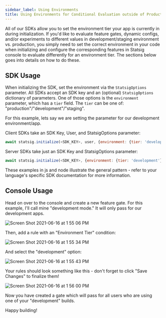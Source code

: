 ```yaml
---
sidebar_label: Using Environments
title: Using Environments for Conditional Evaluation outside of Production
---
```


All of our SDKs allow you to set the environment tier your app is currently in during initialization. If you'd like to evaluate feature gates, dynamic configs, and/or experiments to different values in development/staging environment vs. production, you simply need to set the correct environment in your code when initializing and configure the corresponding features in Statsig console to evaluate differently for an environment tier. The sections below goes into details on how to do these.

## SDK Usage

When initializing the SDK, set the environment via the `StatsigOptions` parameter.  All SDKs accept an SDK key and an (optional) `StatsigOptions` dictionary of parameters.
One of those options is the `environment` parameter, which has a `tier` field. The `tier` can be one of: "production"/"development"/"staging".

For this example, lets say we are setting the parameter for our development environment/app.

Client SDKs take an SDK Key, User, and StatsigOptions parameter:

```js
await statsig.initialize(<SDK_KEY>, user, {environment: {tier: 'development'}})
```

Server SDKs take just an SDK Key and StatsigOptions parameter:

```js
await statsig.initialize(<SDK_KEY>, {environment: {tier: 'development'}})
```

These examples in js and node illustrate the general pattern - refer to your language's specific SDK documentation for more information.

## Console Usage

Head on over to the console and create a new feature gate.  For this example, I'll call mine "development mode." It will only pass for our development apps.

![Screen Shot 2021-06-16 at 1 55 06 PM](https://user-images.githubusercontent.com/74584483/122292351-c0d6d900-ceaa-11eb-996d-a367cad6ed92.png)

Then, add a rule with an "Environment Tier" condition:

![Screen Shot 2021-06-16 at 1 55 34 PM](https://user-images.githubusercontent.com/74584483/122292404-ce8c5e80-ceaa-11eb-9730-26859d94ef9c.png)

And select the "development" option:

![Screen Shot 2021-06-16 at 1 55 43 PM](https://user-images.githubusercontent.com/74584483/122292429-d6e49980-ceaa-11eb-942b-d8b4b0585bbf.png)

Your rules should look something like this - don't forget to click "Save Changes" to finalize them!

![Screen Shot 2021-06-16 at 1 56 00 PM](https://user-images.githubusercontent.com/74584483/122292509-e7950f80-ceaa-11eb-83f5-7e404df12df0.png)

Now you have created a gate which will pass for all users who are using one of your "development" builds.

Happy building!

